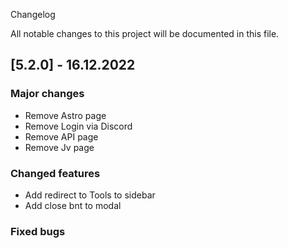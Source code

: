 Changelog

All notable changes to this project will be documented in this file.

## [5.2.0] - 16.12.2022

### Major changes

- Remove Astro page
- Remove Login via Discord
- Remove API page
- Remove Jv page

### Changed features

- Add redirect to Tools to sidebar
- Add close bnt to modal

### Fixed bugs
